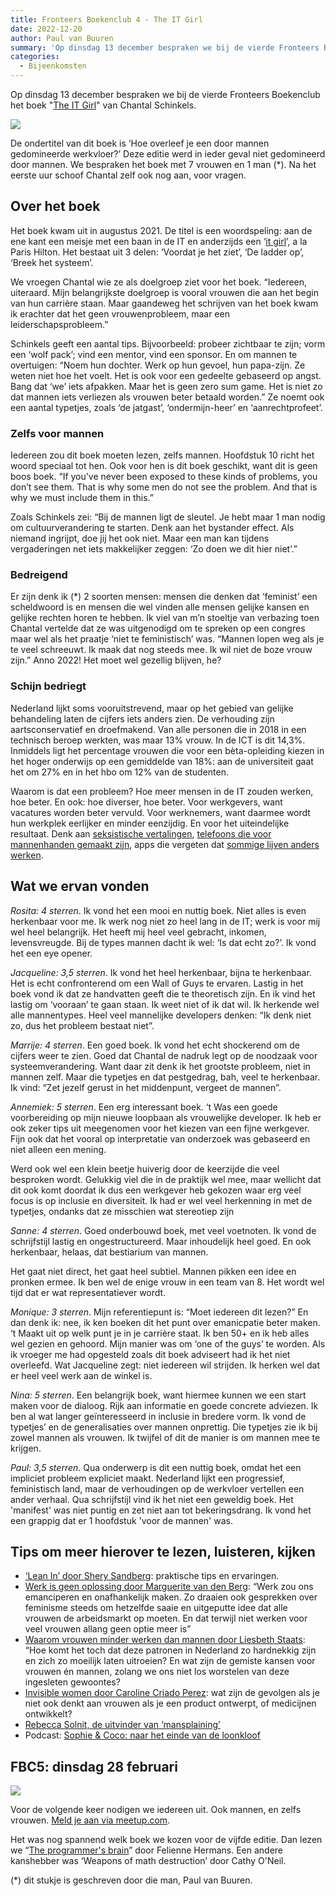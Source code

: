 ```yaml
---
title: Fronteers Boekenclub 4 - The IT Girl
date: 2022-12-20
author: Paul van Buuren
summary: 'Op dinsdag 13 december bespraken we bij de vierde Fronteers Boekenclub het boek The IT Girl van Chantal Schinkels.'
categories: 
  - Bijeenkomsten
---
```

Op dinsdag 13 december bespraken we bij de vierde Fronteers Boekenclub het boek "[The IT Girl](https://chantalschinkels.nl/de-it-girl/)" van Chantal Schinkels.

![](https://fronteers.nl/_img/fbc4-de-it-girl-chantal-schinkels-200w.png)

De ondertitel van dit boek is ‘Hoe overleef je een door mannen gedomineerde werkvloer?’ Deze editie werd in ieder geval niet gedomineerd door mannen. We bespraken het boek met 7 vrouwen en 1 man (*). Na het eerste uur schoof Chantal zelf ook nog aan, voor vragen.

## Over het boek

Het boek kwam uit in augustus 2021. De titel is een woordspeling: aan de ene kant een meisje met een baan in de IT en anderzijds een ‘[it girl](https://en.wikipedia.org/wiki/It_girl)’, a la Paris Hilton. Het bestaat uit 3 delen: ‘Voordat je het ziet’, ‘De ladder op’, ‘Breek het systeem’.

We vroegen Chantal wie ze als doelgroep ziet voor het boek. “Iedereen, uiteraard. Mijn belangrijkste doelgroep is vooral vrouwen die aan het begin van hun carrière staan. Maar gaandeweg het schrijven van het boek kwam ik erachter dat het geen vrouwenprobleem, maar een leiderschapsprobleem.”

Schinkels geeft een aantal tips. Bijvoorbeeld: probeer zichtbaar te zijn; vorm een ‘wolf pack’; vind een mentor, vind een sponsor. En om mannen te overtuigen: “Noem hun dochter. Werk op hun gevoel, hun papa-zijn. Ze weten niet hoe het voelt. Het is ook voor een gedeelte gebaseerd op angst. Bang dat ‘we’ iets afpakken. Maar het is geen zero sum game. Het is niet zo dat mannen iets verliezen als vrouwen beter betaald worden.”
Ze noemt ook een aantal typetjes, zoals ‘de jatgast’, ‘ondermijn-heer’ en ‘aanrechtprofeet’.

### Zelfs voor mannen

Iedereen zou dit boek moeten lezen, zelfs mannen. Hoofdstuk 10 richt het woord speciaal tot hen. Ook voor hen is dit boek geschikt, want dit is geen boos boek. “If you’ve never been exposed to these kinds of problems, you don’t see them. That is why some men do not see the problem. And that is why we must include them in this.”

Zoals Schinkels zei: “Bij de mannen ligt de sleutel. Je hebt maar 1 man nodig om cultuurverandering te starten. Denk aan het bystander effect. Als niemand ingrijpt, doe jij het ook niet. Maar een man kan tijdens vergaderingen net iets makkelijker zeggen: ‘Zo doen we dit hier niet’.”

### Bedreigend

Er zijn denk ik (*) 2 soorten mensen: mensen die denken dat ‘feminist’ een scheldwoord is en mensen die wel vinden alle mensen gelijke kansen en gelijke rechten horen te hebben. Ik viel van m’n stoeltje van verbazing toen Chantal vertelde dat ze was uitgenodigd om te spreken op een congres maar wel als het praatje ‘niet te feministisch’ was. “Mannen lopen weg als je te veel schreeuwt. Ik maak dat nog steeds mee. Ik wil niet de boze vrouw zijn.” Anno 2022! Het moet wel gezellig blijven, he?

### Schijn bedriegt

Nederland lijkt soms vooruitstrevend, maar op het gebied van gelijke behandeling laten de cijfers iets anders zien. De verhouding zijn aartsconservatief en droefmakend. Van alle personen die in 2018 in een technisch beroep werkten, was maar 13% vrouw. In de ICT is dit 14,3%. Inmiddels ligt het percentage vrouwen die voor een bèta-opleiding kiezen in het hoger onderwijs op een gemiddelde van 18%: aan de universiteit gaat het om 27% en in het hbo om 12% van de studenten.

Waarom is dat een probleem? Hoe meer mensen in de IT zouden werken, hoe beter. En ook: hoe diverser, hoe beter. Voor werkgevers, want vacatures worden beter vervuld. Voor werknemers, want daarmee wordt hun werkplek eerlijker en minder eenzijdig. En voor het uiteindelijke resultaat. Denk aan [seksistische vertalingen](https://www.boredpanda.com/google-translate-sexist/), [telefoons die voor mannenhanden gemaakt zijn](https://www.digitaltrends.com/mobile/smartphone-size-design-for-woman-hand/), apps die vergeten dat [sommige lijven anders werken](https://www.vice.com/en/article/qvp5yd/the-strange-sexism-of-period-apps).

## Wat we ervan vonden

*Rosita: 4 sterren*. Ik vond het een mooi en nuttig boek. Niet alles is even herkenbaar voor me. Ik werk nog niet zo heel lang in de IT; werk is voor mij wel heel belangrijk. Het heeft mij heel veel gebracht, inkomen, levensvreugde. Bij de types mannen dacht ik wel: ‘Is dat echt zo?’. Ik vond het een eye opener.

*Jacqueline: 3,5 sterren*. Ik vond het heel herkenbaar, bijna te herkenbaar. Het is echt confronterend om een Wall of Guys te ervaren. Lastig in het boek vond ik dat ze handvatten geeft die te theoretisch zijn. En ik vind het lastig om ‘vooraan’ te gaan staan. Ik weet niet of ik dat wil. Ik herkende wel alle mannentypes. Heel veel mannelijke developers denken: “Ik denk niet zo, dus het probleem bestaat niet”.

*Marrije: 4 sterren*. Een goed boek. Ik vond het echt shockerend om de cijfers weer te zien. Goed dat Chantal de nadruk legt op de noodzaak voor systeemverandering. Want daar zit denk ik het grootste probleem, niet in mannen zelf. Maar die typetjes en dat pestgedrag, bah, veel te herkenbaar. Ik vind: “Zet jezelf gerust in het middenpunt, vergeet de mannen”.

*Annemiek: 5 sterren*. Een erg interessant boek. ‘t Was een goede voorbereiding op mijn nieuwe loopbaan als vrouwelijke developer. Ik heb er ook zeker tips uit meegenomen voor het kiezen van een fijne werkgever. Fijn ook dat het vooral op interpretatie van onderzoek was gebaseerd en niet alleen een mening.

Werd ook wel een klein beetje huiverig door de keerzijde die veel besproken wordt. Gelukkig viel die in de praktijk wel mee, maar wellicht dat dit ook komt doordat ik dus een werkgever heb gekozen waar erg veel focus is op inclusie en diversiteit. Ik had er wel veel herkenning in met de typetjes, ondanks dat ze misschien wat stereotiep zijn

*Sanne: 4 sterren*. Goed onderbouwd boek, met veel voetnoten. Ik vond de schrijfstijl lastig en ongestructureerd. Maar inhoudelijk heel goed. En ook herkenbaar, helaas, dat bestiarium van mannen.

Het gaat niet direct, het gaat heel subtiel. Mannen pikken een idee en pronken ermee. 
Ik ben wel de enige vrouw in een team van 8. Het wordt wel tijd dat er wat representatiever wordt.

*Monique: 3 sterren*. Mijn referentiepunt is: “Moet iedereen dit lezen?” En dan denk ik: nee, ik ken boeken dit het punt over emanicpatie beter maken. ‘t Maakt uit op welk punt je in je carrière staat. Ik ben 50+ en ik heb alles wel gezien en gehoord. Mijn manier was om ‘one of the guys’ te worden. Als ik vroeger me had opgesteld zoals dit boek adviseert had ik het niet overleefd. Wat Jacqueline zegt: niet iedereen wil strijden. Ik herken wel dat er heel veel werk aan de winkel is.

*Nina: 5 sterren*. Een belangrijk boek, want hiermee kunnen we een start maken voor de dialoog. Rijk aan informatie en goede concrete adviezen. Ik ben al wat langer geïnteresseerd in inclusie in bredere vorm. Ik vond de typetjes’ en de generalisaties over mannen onprettig. Die typetjes zie ik bij zowel mannen als vrouwen. Ik twijfel of dit de manier is om mannen mee te krijgen.

*Paul: 3,5 sterren*. Qua onderwerp is dit een nuttig boek, omdat het een impliciet probleem expliciet maakt. Nederland lijkt een progressief, feministisch land, maar de verhoudingen op de werkvloer vertellen een ander verhaal. Qua schrijfstijl vind ik het niet een geweldig boek. Het 'manifest' was niet puntig en zet niet aan tot bekeringsdrang. Ik vond het een grappig dat er 1 hoofdstuk 'voor de mannen' was.

## Tips om meer hierover te lezen, luisteren, kijken

* [‘Lean In’ door Shery Sandberg](https://leanin.org/book): praktische tips en ervaringen.
* [Werk is geen oplossing door Marguerite van den Berg](https://www.walburgpers.nl/nl/book/9789463725170/werk-is-geen-oplossing): “Werk zou ons emanciperen en onafhankelijk maken. Zo draaien ook gesprekken over feminisme steeds om hetzelfde saaie en uitgeputte idee dat alle vrouwen de arbeidsmarkt op moeten. En dat terwijl niet werken voor veel vrouwen allang geen optie meer is”
* [Waarom vrouwen minder werken dan mannen door Liesbeth Staats](https://www.debezigebij.nl/boek/waarom-vrouwen-minder-werken-dan-mannen/): “Hoe komt het toch dat deze patronen in Nederland zo hardnekkig zijn en zich zo moeilijk laten uitroeien? En wat zijn de gemiste kansen voor vrouwen én mannen, zolang we ons niet los worstelen van deze ingesleten gewoontes?
* [Invisible women door Caroline Criado Perez](https://carolinecriadoperez.com/book/invisible-women/): wat zijn de gevolgen als je niet ook denkt aan vrouwen als je een product ontwerpt, of medicijnen ontwikkelt?
* [Rebecca Solnit, de uitvinder van ‘mansplaining’](https://www.guernicamag.com/rebecca-solnit-men-explain-things-to-me/)
* Podcast: [Sophie & Coco: naar het einde van de loonkloof](https://podcastluisteren.nl/pod/Sophie-and-Coco-naar-het-einde-van-de-loonkloof)

## FBC5: dinsdag 28 februari

![](https://fronteers.nl/_img/fbc5-the-programmers-brain-felienne-hermans-200w.png)

Voor de volgende keer nodigen we iedereen uit. Ook mannen, en zelfs vrouwen.
[Meld je aan via meetup.com](https://www.meetup.com/fronteers-nl/events/290317895/).

Het was nog spannend welk boek we kozen voor de vijfde editie. Dan lezen we “[The programmer's brain](https://www.manning.com/books/the-programmers-brain)” door Felienne Hermans. Een andere kanshebber was ‘Weapons of math destruction’ door Cathy O'Neil.

(*) dit stukje is geschreven door die man, Paul van Buuren.
